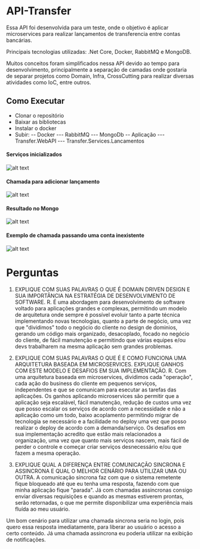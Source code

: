# API-Transfer
Essa API foi desenvolvida para um teste, onde o objetivo é aplicar microservices para realizar lançamentos de transferencia entre
contas bancárias.

Principais tecnologias utilizadas: .Net Core, Docker, RabbitMQ e MongoDB.

Muitos conceitos foram simplificados nessa API devido ao tempo para desenvolvimento, principalmente a separação de camadas onde
gostaria de separar projetos como Domain, Infra, CrossCutting para realizar diversas atividades como IoC, entre outros.

## Como Executar
 - Clonar o repositório
 - Baixar as bibliotecas
 - Instalar o docker
 - Subir:
   -- Docker
      --- RabbitMQ
      --- MongoDb
   -- Aplicação
      --- Transfer.WebAPI
      --- Transfer.Services.Lancamentos

#### Serviços inicializados
![alt text](https://i.ibb.co/stDK29m/inicializado.png)

#### Chamada para adicionar lançamento
![alt text](http://url/to/img.png)

#### Resultado no Mongo
![alt text](http://url/to/img.png)

#### Exemplo de chamada passando uma conta inexistente
![alt text](http://url/to/img.png)

# Perguntas
1) EXPLIQUE COM SUAS PALAVRAS O QUE É DOMAIN DRIVEN DESIGN E SUA IMPORTÂNCIA
NA ESTRATÉGIA DE DESENVOLVIMENTO DE SOFTWARE.
R. É uma abordagem para desenvolvimento de software voltado para aplicações grandes e complexas,
permitindo um modelo de arquitetura onde sempre é possível evoluir tanto a parte técnica implementando
novas tecnologias, quanto a parte de negócio, uma vez que "dividimos" todo o negócio do cliente no design
de dominios, gerando um código mais organizado, desacoplado, focado no negócio do cliente, de fácil manutenção e permitindo que
várias equipes e/ou devs trabalharem na mesma aplicação sem grandes problemas.

2) EXPLIQUE COM SUAS PALAVRAS O QUE É E COMO FUNCIONA UMA ARQUITETURA BASEADA
EM MICROSERVICES. EXPLIQUE GANHOS COM ESTE MODELO E DESAFIOS EM SUA
IMPLEMENTAÇÃO.
R. Com uma arquitetura baseada em microservices, dividimos cada "operação", cada ação do business do cliente em pequenos serviços,
independentes e que se comunicam para esecutar as tarefas das aplicações. Os ganhos aplicando microservices são permitir que a aplicação
seja escalável, fácil manutenção, redução de custos uma vez que posso escalar os serviços de acordo com a necessidade e não
a aplicação como um todo, baixo acoplamento permitindo migrar de tecnologia se necessário e a facilidade no deploy uma vez que posso
realizar o deploy de acordo com a demanda/serviço. Os desafios em sua implementação acredito que estão mais relacionados a organização,
uma vez que quanto mais serviços nascem, mais fácil de perder o controle e começar criar serviços desnecessário e/ou que fazem a mesma
operação.

3) EXPLIQUE QUAL A DIFERENÇA ENTRE COMUNICAÇÃO SINCRONA E ASSINCRONA E QUAL O
MELHOR CENÁRIO PARA UTILIZAR UMA OU OUTRA.
A comunicação sincrona faz com que o sistema remetente fique bloqueado até que eu tenha uma resposta, fazendo com que minha 
aplicação fique "parada". Já com chamadas assincronas consigo enviar diversas requisições e quando as mesmas estiverem prontas,
serão retornadas, o que me permite disponibilizar uma experiência mais fluída ao meu usuário.

Um bom cenário para utilizar uma chamada sincrona seria no login, pois quero essa resposta imediatamente, para liberar ao usuário
o acesso a certo conteúdo. Já uma chamada assincrona eu poderia utilizar na exibição de notificações.
